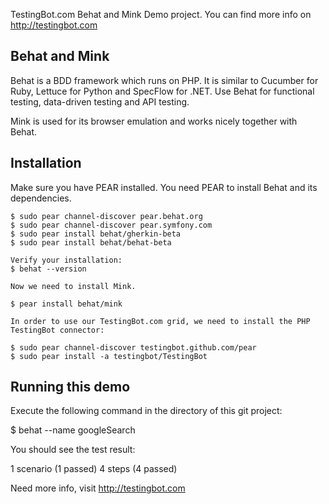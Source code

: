 TestingBot.com Behat and Mink Demo project.
You can find more info on http://testingbot.com

Behat and Mink
-------

Behat is a BDD framework which runs on PHP. 
It is similar to Cucumber for Ruby, Lettuce for Python and SpecFlow for .NET.
Use Behat for functional testing, data-driven testing and API testing.

Mink is used for its browser emulation and works nicely together with Behat.

Installation
-------------

  Make sure you have PEAR installed. You need PEAR to install Behat and its dependencies.

	$ sudo pear channel-discover pear.behat.org
	$ sudo pear channel-discover pear.symfony.com
	$ sudo pear install behat/gherkin-beta
	$ sudo pear install behat/behat-beta
	
	Verify your installation:
	$ behat --version
	
	Now we need to install Mink.
	
	$ pear install behat/mink
	
	In order to use our TestingBot.com grid, we need to install the PHP TestingBot connector:
	
	$ sudo pear channel-discover testingbot.github.com/pear
	$ sudo pear install -a testingbot/TestingBot

Running this demo
--------------------------

Execute the following command in the directory of this git project:

  $ behat --name googleSearch
  
You should see the test result:

   1 scenario (1 passed)
	 4 steps (4 passed)


Need more info, visit http://testingbot.com